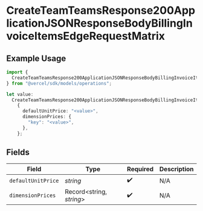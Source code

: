 # CreateTeamTeamsResponse200ApplicationJSONResponseBodyBillingInvoiceItemsEdgeRequestMatrix

## Example Usage

```typescript
import {
  CreateTeamTeamsResponse200ApplicationJSONResponseBodyBillingInvoiceItemsEdgeRequestMatrix,
} from "@vercel/sdk/models/operations";

let value:
  CreateTeamTeamsResponse200ApplicationJSONResponseBodyBillingInvoiceItemsEdgeRequestMatrix =
    {
      defaultUnitPrice: "<value>",
      dimensionPrices: {
        "key": "<value>",
      },
    };
```

## Fields

| Field                    | Type                     | Required                 | Description              |
| ------------------------ | ------------------------ | ------------------------ | ------------------------ |
| `defaultUnitPrice`       | *string*                 | :heavy_check_mark:       | N/A                      |
| `dimensionPrices`        | Record<string, *string*> | :heavy_check_mark:       | N/A                      |